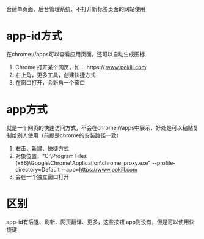 合适单页面、后台管理系统、不打开新标签页面的网站使用

# app-id方式
在chrome://apps可以查看应用页面，还可以自动生成图标
1. Chrome 打开某个网页，如： https://.www.pokill.com
2. 右上角，更多工具，创建快捷方式
3. 在窗口打开，会新启一个窗口

# app方式
就是一个网页的快速访问方式，不会在chrome://apps中展示，好处是可以粘贴复制给别人使用（前提是chrome的安装路径一致）
1. 右击，新建，快捷方式
2. 对象位置，"C:\Program Files (x86)\Google\Chrome\Application\chrome_proxy.exe" --profile-directory=Default --app=https://www.pokill.com
3. 会在一个独立窗口打开

# 区别
app-id有后退、刷新、网页翻译、更多，这些按钮
app则没有，但是可以使用快捷键
